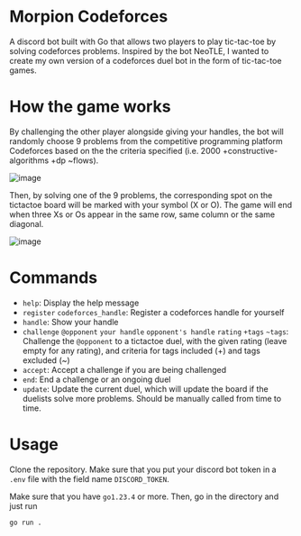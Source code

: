 # Morpion Codeforces
A discord bot built with Go that allows two players to play tic-tac-toe by solving codeforces problems. Inspired by the bot NeoTLE, I wanted to create my own version of a codeforces duel bot in the form of tic-tac-toe games.

# How the game works
By challenging the other player alongside giving your handles, the bot will randomly choose 9 problems from the competitive programming platform Codeforces based on the the criteria specified (i.e. 2000 +constructive-algorithms +dp ~flows).

![image](https://github.com/user-attachments/assets/a20e002f-d231-4aa4-a278-6476d0d59a0b)

Then, by solving one of the 9 problems, the corresponding spot on the tictactoe board will be marked with your symbol (X or O). The game will end when three Xs or Os appear in the same row, same column or the same diagonal.

![image](https://github.com/user-attachments/assets/91d36a7a-7a11-45e2-8e6f-49cc910fbb80)

# Commands

- `help`: Display the help message
- `register` `codeforces_handle`: Register a codeforces handle for yourself
- `handle`: Show your handle
- `challenge` `@opponent` `your handle` `opponent's handle` `rating` `+tags` `~tags`: Challenge the `@opponent` to a tictactoe duel, with the given rating (leave empty for any rating), and criteria for tags included (+) and tags excluded (~)
- `accept`: Accept a challenge if you are being challenged
- `end`: End a challenge or an ongoing duel
- `update`: Update the current duel, which will update the board if the duelists solve more problems. Should be manually called from time to time.

# Usage
Clone the repository. Make sure that you put your discord bot token in a `.env` file with the field name `DISCORD_TOKEN`.

Make sure that you have `go1.23.4` or more. Then, go in the directory and just run

```
go run .
```
